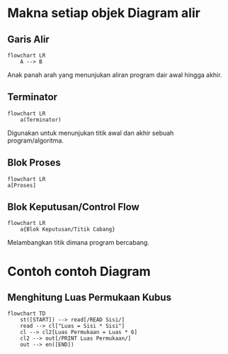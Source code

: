 # Makna setiap objek Diagram alir

## Garis Alir
```mermaid
flowchart LR
	A --> B
```
Anak panah arah yang menunjukan aliran program dair awal hingga akhir.
## Terminator
```mermaid
flowchart LR
	a(Terminator)
```
Digunakan untuk menunjukan titik awal dan akhir sebuah program/algoritma.
## Blok Proses
```mermaid
flowchart LR
a[Proses]
```
## Blok Keputusan/Control Flow
```mermaid
flowchart LR
	a{Blok Keputusan/Titik Cabang}
```
Melambangkan titik dimana program bercabang.

# Contoh contoh Diagram
## Menghitung Luas Permukaan Kubus
```mermaid
flowchart TD
	st([START]) --> read[/READ Sisi/]
	read --> cl["Luas = Sisi * Sisi"]
	cl --> cl2[Luas Permukaan = Luas * 6]
	cl2 --> out[/PRINT Luas Permukaan/]
	out --> en([END])
```